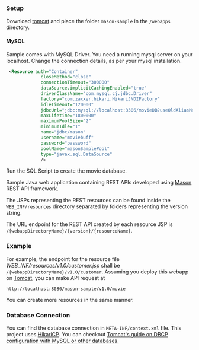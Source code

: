 ### Setup

Download [tomcat](https://tomcat.apache.org/download-90.cgi) and place the folder `mason-sample` in the `/webapps` directory.

#### MySQL

Sample comes with MySQL Driver. You need a running mysql server on your localhost. Change the connection details, as per your mysql installation.

```xml
 <Resource auth="Container"
             closeMethod="close"
             connectionTimeout="300000"
             dataSource.implicitCachingEnabled="true"
             driverClassName="com.mysql.cj.jdbc.Driver"
             factory="com.zaxxer.hikari.HikariJNDIFactory"
             idleTimeout="120000"
             jdbcUrl="jdbc:mysql://localhost:3306/movieDB?useOldAliasMetadataBehavior=true&amp;characterEncoding=UTF-8&amp;zeroDateTimeBehavior=CONVERT_TO_NULL&amp;characterSetResults=UTF-8&amp;allowMultiQueries=true&amp;connectTimeout=120000"
             maxLifetime="1800000"
             maximumPoolSize="2"
             minimumIdle="1"
             name="jdbc/mason"
             username="moviebuff"
             password="password"
             poolName="masonSamplePool"
             type="javax.sql.DataSource"
             />
```

Run the SQL Script to create the movie database.

Sample Java web application containing REST APIs developed using <a href="https://github.com/metamug/mason" target="_blank">Mason</a> REST API framework.

The JSPs representing the REST resources can be found inside the `WEB_INF/resources` directory separated by folders representing the version string. 

The URL endpoint for the REST API created by each resource JSP is `/{webappDirectoryName}/{version}/{resourceName}`. 

### Example

For example, the endpoint for the resource file *WEB_INF/resources/v1.0/customer.jsp* shall be `/{webappDirectoryName}/v1.0/customer`.
Assuming you deploy this webapp on [Tomcat](http://tomcat.apache.org/), you can make API request at 

```
http://localhost:8080/mason-sample/v1.0/movie
```

You can create more resources in the same manner.

### Database Connection

You can find the database connection in `META-INF/context.xml` file. This project uses <a href="https://github.com/brettwooldridge/HikariCP" target="_blank">HikariCP</a>.
You can checkout [Tomcat's guide on DBCP configuration with MySQL or other databases.](https://tomcat.apache.org/tomcat-9.0-doc/jndi-datasource-examples-howto.html#MySQL_DBCP_2_Example)
